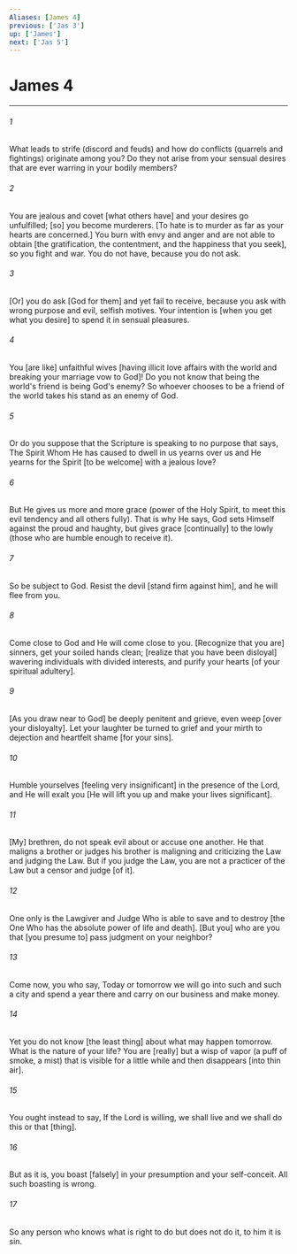```yaml
---
Aliases: [James 4]
previous: ['Jas 3']
up: ['James']
next: ['Jas 5']
---
```

# James 4

***


###### 1 


What leads to strife (discord and feuds) and how do conflicts (quarrels and fightings) originate among you? Do they not arise from your sensual desires that are ever warring in your bodily members? 


###### 2 


You are jealous and covet [what others have] and your desires go unfulfilled; [so] you become murderers. [To hate is to murder as far as your hearts are concerned.] You burn with envy and anger and are not able to obtain [the gratification, the contentment, and the happiness that you seek], so you fight and war. You do not have, because you do not ask. 


###### 3 


[Or] you do ask [God for them] and yet fail to receive, because you ask with wrong purpose and evil, selfish motives. Your intention is [when you get what you desire] to spend it in sensual pleasures. 


###### 4 


You [are like] unfaithful wives [having illicit love affairs with the world and breaking your marriage vow to God]! Do you not know that being the world's friend is being God's enemy? So whoever chooses to be a friend of the world takes his stand as an enemy of God. 


###### 5 


Or do you suppose that the Scripture is speaking to no purpose that says, The Spirit Whom He has caused to dwell in us yearns over us and He yearns for the Spirit [to be welcome] with a jealous love? 


###### 6 


But He gives us more and more grace (power of the Holy Spirit, to meet this evil tendency and all others fully). That is why He says, God sets Himself against the proud and haughty, but gives grace [continually] to the lowly (those who are humble enough to receive it). 


###### 7 


So be subject to God. Resist the devil [stand firm against him], and he will flee from you. 


###### 8 


Come close to God and He will come close to you. [Recognize that you are] sinners, get your soiled hands clean; [realize that you have been disloyal] wavering individuals with divided interests, and purify your hearts [of your spiritual adultery]. 


###### 9 


[As you draw near to God] be deeply penitent and grieve, even weep [over your disloyalty]. Let your laughter be turned to grief and your mirth to dejection and heartfelt shame [for your sins]. 


###### 10 


Humble yourselves [feeling very insignificant] in the presence of the Lord, and He will exalt you [He will lift you up and make your lives significant]. 


###### 11 


[My] brethren, do not speak evil about or accuse one another. He that maligns a brother or judges his brother is maligning and criticizing the Law and judging the Law. But if you judge the Law, you are not a practicer of the Law but a censor and judge [of it]. 


###### 12 


One only is the Lawgiver and Judge Who is able to save and to destroy [the One Who has the absolute power of life and death]. [But you] who are you that [you presume to] pass judgment on your neighbor? 


###### 13 


Come now, you who say, Today or tomorrow we will go into such and such a city and spend a year there and carry on our business and make money. 


###### 14 


Yet you do not know [the least thing] about what may happen tomorrow. What is the nature of your life? You are [really] but a wisp of vapor (a puff of smoke, a mist) that is visible for a little while and then disappears [into thin air]. 


###### 15 


You ought instead to say, If the Lord is willing, we shall live and we shall do this or that [thing]. 


###### 16 


But as it is, you boast [falsely] in your presumption and your self-conceit. All such boasting is wrong. 


###### 17 


So any person who knows what is right to do but does not do it, to him it is sin.
